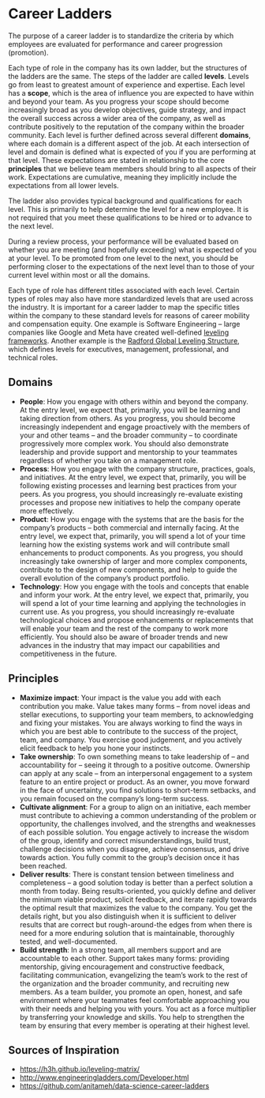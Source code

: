 # Career Ladders

The purpose of a career ladder is to standardize the criteria by which employees are evaluated for performance and career progression (promotion).

Each type of role in the company has its own ladder, but the structures of the ladders are the same. The steps of the ladder are called **levels**. Levels go from least to greatest amount of experience and expertise. Each level has a **scope**, which is the area of influence you are expected to have within and beyond your team. As you progress your scope should become increasingly broad as you develop objectives, guide strategy, and impact the overall success across a wider area of the company, as well as contribute positively to the reputation of the company within the broader community. Each level is further defined across several different **domains**, where each domain is a different aspect of the job. At each intersection of level and domain is defined what is expected of you if you are performing at that level. These expectations are stated in relationship to the core **principles** that we believe team members should bring to all aspects of their work. Expectations are cumulative, meaning they implicitly include the expectations from all lower levels.

The ladder also provides typical background and qualifications for each level. This is primarily to help determine the level for a new employee. It is not required that you meet these qualifications to be hired or to advance to the next level.

During a review process, your performance will be evaluated based on whether you are meeting (and hopefully exceeding) what is expected of you at your level. To be promoted from one level to the next, you should be performing closer to the expectations of the next level than to those of your current level within most or all the domains.

Each type of role has different titles associated with each level. Certain types of roles may also have more standardized levels that are used across the industry. It is important for a career ladder to map the specific titles within the company to these standard levels for reasons of career mobility and compensation equity. One example is Software Engineering – large companies like Google and Meta have created well-defined [leveling frameworks](https://www.levels.fyi/?compare=Google,Facebook,Salesforce&track=Software%20Engineer). Another example is the [Radford Global Leveling Structure](https://humancapital.aon.com/insights/articles/2015/radford-global-job-leveling), which defines levels for executives, management, professional, and technical roles.

## Domains

*	**People**: How you engage with others within and beyond the company. At the entry level, we expect that, primarily, you will be learning and taking direction from others. As you progress, you should become increasingly independent and engage proactively with the members of your and other teams – and the broader community – to coordinate progressively more complex work. You should also demonstrate leadership and provide support and mentorship to your teammates regardless of whether you take on a management role.
*	**Process**: How you engage with the company structure, practices, goals, and initiatives. At the entry level, we expect that, primarily, you will be following existing processes and learning best practices from your peers. As you progress, you should increasingly re-evaluate existing processes and propose new initiatives to help the company operate more effectively.
*	**Product**: How you engage with the systems that are the basis for the company’s products – both commercial and internally facing. At the entry level, we expect that, primarily, you will spend a lot of your time learning how the existing systems work and will contribute small enhancements to product components. As you progress, you should increasingly take ownership of larger and more complex components, contribute to the design of new components, and help to guide the overall evolution of the company’s product portfolio.
*	**Technology**: How you engage with the tools and concepts that enable and inform your work. At the entry level, we expect that, primarily, you will spend a lot of your time learning and applying the technologies in current use. As you progress, you should increasingly re-evaluate technological choices and propose enhancements or replacements that will enable your team and the rest of the company to work more efficiently. You should also be aware of broader trends and new advances in the industry that may impact our capabilities and competitiveness in the future.

## Principles

*	**Maximize impact**: Your impact is the value you add with each contribution you make. Value takes many forms – from novel ideas and stellar executions, to supporting your team members, to acknowledging and fixing your mistakes. You are always working to find the ways in which you are best able to contribute to the success of the project, team, and company. You exercise good judgement, and you actively elicit feedback to help you hone your instincts.
*	**Take ownership**: To own something means to take leadership of – and accountability for – seeing it through to a positive outcome. Ownership can apply at any scale – from an interpersonal engagement to a system feature to an entire project or product. As an owner, you move forward in the face of uncertainty, you find solutions to short-term setbacks, and you remain focused on the company’s long-term success.
*	**Cultivate alignment**: For a group to align on an initiative, each member must contribute to achieving a common understanding of the problem or opportunity, the challenges involved, and the strengths and weaknesses of each possible solution. You engage actively to increase the wisdom of the group, identify and correct misunderstandings, build trust, challenge decisions when you disagree, achieve consensus, and drive towards action. You fully commit to the group’s decision once it has been reached.
*	**Deliver results**: There is constant tension between timeliness and completeness – a good solution today is better than a perfect solution a month from today. Being results-oriented, you quickly define and deliver the minimum viable product, solicit feedback, and iterate rapidly towards the optimal result that maximizes the value to the company. You get the details right, but you also distinguish when it is sufficient to deliver results that are correct but rough-around-the edges from when there is need for a more enduring solution that is maintainable, thoroughly tested, and well-documented.
*	**Build strength**: In a strong team, all members support and are accountable to each other. Support takes many forms: providing mentorship, giving encouragement and constructive feedback, facilitating communication, evangelizing the team’s work to the rest of the organization and the broader community, and recruiting new members. As a team builder, you promote an open, honest, and safe environment where your teammates feel comfortable approaching you with their needs and helping you with yours. You act as a force multiplier by transferring your knowledge and skills. You help to strengthen the team by ensuring that every member is operating at their highest level.

## Sources of Inspiration

* https://h3h.github.io/leveling-matrix/
* http://www.engineeringladders.com/Developer.html
* https://github.com/anitameh/data-science-career-ladders

